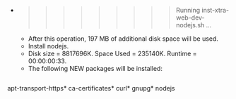 * >>>>>>>>> Running inst-xtra-web-dev-nodejs.sh ...
  * After this operation, 197 MB of additional disk space will be used.
  * Install nodejs.
  * Disk size = 8817696K. Space Used = 235140K. Runtime = 00:00:00:33.
  * The following NEW packages will be installed:
  ```bash
apt-transport-https* ca-certificates* curl* gnupg* nodejs
  ```
